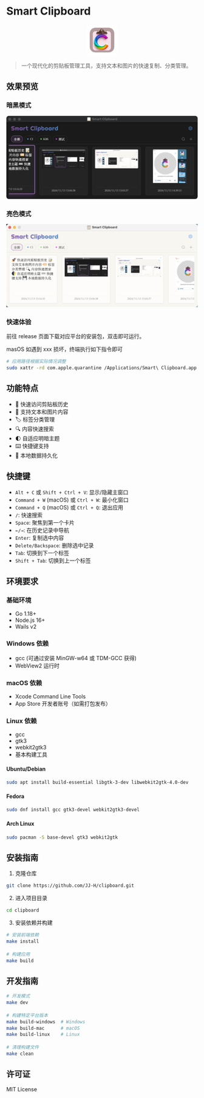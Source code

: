 # Smart Clipboard

<div align="center">
  <img src="doc/images/logo.png" width=80 height=80 alt="Smart Clipboard Logo" width="200">
</div>

> 一个现代化的剪贴板管理工具，支持文本和图片的快速复制、分类管理。

## 效果预览

### 暗黑模式

![Smart Clipboard](doc/images/preview_black.png)

### 亮色模式

![Smart Clipboard](doc/images/preview_light.png)

### 快速体验
前往 release 页面下载对应平台的安装包，双击即可运行。

masOS 如遇到 xxx 损坏，终端执行如下指令即可

```bash
# 应用路径根据实际情况调整
sudo xattr -rd com.apple.quarantine /Applications/Smart\ Clipboard.app
```

## 功能特点

- 🚀 快速访问剪贴板历史
- 📝 支持文本和图片内容
- 🏷️ 标签分类管理
- 🔍 内容快速搜索
- 🌓 自适应明暗主题
- ⌨️ 快捷键支持
- 💾 本地数据持久化

## 快捷键

- `Alt + C` 或 `Shift + Ctrl + V`: 显示/隐藏主窗口
- `Command + W` (macOS) 或 `Ctrl + W`: 最小化窗口
- `Command + Q` (macOS) 或 `Ctrl + Q`: 退出应用
- `/`: 快速搜索
- `Space`: 聚焦到第一个卡片
- `←/→`: 在历史记录中导航
- `Enter`: 复制选中内容
- `Delete/Backspace`: 删除选中记录
- `Tab`: 切换到下一个标签
- `Shift + Tab`: 切换到上一个标签

## 环境要求

### 基础环境
- Go 1.18+
- Node.js 16+
- Wails v2

### Windows 依赖
- gcc (可通过安装 MinGW-w64 或 TDM-GCC 获得)
- WebView2 运行时

### macOS 依赖
- Xcode Command Line Tools
- App Store 开发者账号（如需打包发布）

### Linux 依赖
- gcc
- gtk3
- webkit2gtk3
- 基本构建工具

#### Ubuntu/Debian
```bash
sudo apt install build-essential libgtk-3-dev libwebkit2gtk-4.0-dev
```

#### Fedora
```bash
sudo dnf install gcc gtk3-devel webkit2gtk3-devel
```

#### Arch Linux
```bash
sudo pacman -S base-devel gtk3 webkit2gtk
```

## 安装指南

1. 克隆仓库
```bash
git clone https://github.com/JJ-H/clipboard.git
```

2. 进入项目目录
```bash
cd clipboard
```

3. 安装依赖并构建
```bash
# 安装前端依赖
make install

# 构建应用
make build
```

## 开发指南

```bash
# 开发模式
make dev

# 构建特定平台版本
make build-windows  # Windows
make build-mac      # macOS
make build-linux    # Linux

# 清理构建文件
make clean
```

## 许可证

MIT License
